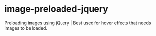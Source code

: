 # image-preloaded-jquery
Preloading images using jQuery | Best used for hover effects that needs images to be loaded.
